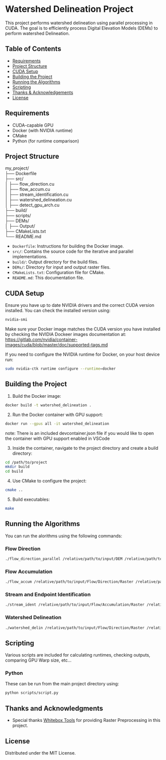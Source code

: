 # Watershed Delineation Project

This project performs watershed delineation using parallel processing in CUDA. The goal is to efficiently process Digital Elevation Models (DEMs) to perform watershed Delineation.

## Table of Contents

- [Requirements](#requirements)
- [Project Structure](#project-structure)
- [CUDA Setup](#cuda-setup)
- [Building the Project](#building-the-project)
- [Running the Algorithms](#running-the-algorithms)
- [Scripting](#scripting)
- [Thanks & Acknowledgements](#thanks-and-acknowledgements)
- [License](#license)

## Requirements

- CUDA-capable GPU
- Docker (with NVIDIA runtime)
- CMake
- Python (for runtime comparison)

## Project Structure

my_project/  
├── Dockerfile  
├── src/  
│   ├── flow_direction.cu  
│   ├── flow_accum.cu  
│   ├── stream_identification.cu  
│   ├── watershed_delineation.cu  
│   ├── detect_gpu_arch.cu  
├── build/  
├── scripts/  
├── DEMs/  
│   ├── Output/  
├── CMakeLists.txt  
└── README.md  

- `Dockerfile`: Instructions for building the Docker image.
- `src/`: Contains the source code for the iterative and parallel implementations.
- `build/`: Output directory for the build files.
- `DEMs/`: Directory for input and output raster files.
- `CMakeLists.txt`: Configuration file for CMake.
- `README.md`: This documentation file.

## CUDA Setup

Ensure you have up to date NVIDIA drivers and the correct CUDA version installed. You can check the installed version using:

```bash
nvidia-smi
```

Make sure your Docker image matches the CUDA version you have installed by checking the NVIDIA Dockeer images documentation at:
https://gitlab.com/nvidia/container-images/cuda/blob/master/doc/supported-tags.md

If you need to configure the NVIDIA runtime for Docker, on your host device run:
```bash
sudo nvidia-ctk runtime configure --runtime=docker
```

## Building the Project

1. Build the Docker image:
```bash
docker build -t watershed_delineation .  
```

2. Run the Docker container with GPU support:
```bash
docker run --gpus all -it watershed_delineation  
```
note: There is an included devcontainer.json file if you would like to open the container with GPU support enabled in VSCode

3. Inside the container, navigate to the project directory and create a build directory:
```bash
cd /path/to/project
mkdir build
cd build
```

4. Use CMake to configure the project:
```bash
cmake ..
```

5. Build executables:
```bash
make
```

## Running the Algorithms

You can run the alorithms using the following commands:

### Flow Direction

```bash
./flow_direction_parallel /relative/path/to/input/DEM /relative/path/to/output/Raster
```

### Flow Accumulation

```bash
./flow_accum /relative/path/to/input/Flow/Direction/Raster /relative/path/to/output/Raster
```

### Stream and Endpoint Identification

```bash
./stream_ident /relative/path/to/input/Flow/Accumulation/Raster /relative/path/to/input/Flow/Direction/Raster /relative/path/to/stream/Raster /relative/path/to/endpoint/Raster
```


### Watershed Delineation

```bash
./watershed_delin /relative/path/to/input/Flow/Direction/Raster /relative/path/to/endpoint/Raster /relative/path/to/watershed/Raster 
```


## Scripting

Various scripts are included for calculating runtimes, checking outputs, comparing GPU Warp size, etc...

### Python

These can be run from the main project directory using:

```bash
python scripts/script.py 
```

## Thanks and Acknowledgments
- Special thanks [Whitebox Tools](https://github.com/jblindsay/whitebox-tools) for providing Raster Preprocessing in this project.
  
## License

Distributed under the MIT License.
